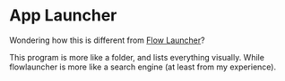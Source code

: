 # App Launcher

Wondering how this is different from [Flow Launcher](https://www.flowlauncher.com/)?

This program is more like a folder, and lists everything visually. While flowlauncher is more like a search engine (at least from my experience).
